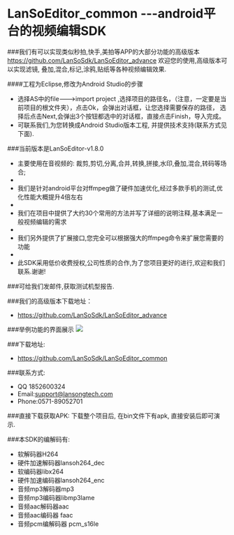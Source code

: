 # LanSoEditor_common  ---android平台的视频编辑SDK

###我们有可以实现类似秒拍,快手,美拍等APP的大部分功能的高级版本
 https://github.com/LanSoSdk/LanSoEditor_advance
 欢迎您的使用,高级版本可以实现滤镜, 叠加,混合,标记,涂鸦,贴纸等各种视频编辑效果.

####工程为Eclipse,修改为Android Studio的步骤
*  选择AS中的file--->import project ,选择项目的路径名，（注意，一定要是当前项目的根文件夹），点击Ok，会弹出对话框，让您选择需要保存的路径， 选择后点击Next,会弹出3个按钮都选中的对话框，直接点击Finish，导入完成。
*  可联系我们,为您转换成Android Studio版本工程, 并提供技术支持(联系方式见下面). 

###当前版本是LanSoEditor-v1.8.0
*  主要使用在音视频的: 裁剪,剪切,分离,合并,转换,拼接,水印,叠加,混合,转码等场合;
*  
*  我们是针对android平台对ffmpeg做了硬件加速优化,经过多款手机的测试,优化性能大概提升4倍左右
*  
*  我们在项目中提供了大约30个常用的方法并写了详细的说明注释,基本满足一般视频编辑的需求
*  
*  我们另外提供了扩展接口,您完全可以根据强大的ffmpeg命令来扩展您需要的功能
*  
*  此SDK采用低价收费授权,公司性质的合作,为了您项目更好的进行,欢迎和我们联系.谢谢!

###可给我们发邮件,获取测试机型报告.

###我们的高级版本下载地址：
*	https://github.com/LanSoSdk/LanSoEditor_advance

###举例功能的界面展示
![](https://github.com/LanSoSdk/LanSoEditor_common/blob/master/uimain.jpeg)

###下载地址: 
*  https://github.com/LanSoSdk/LanSoEditor_common

###联系方式:
*   QQ 1852600324 
*   Email:support@lansongtech.com
*   Phone:0571-89052701

###直接下载获取APK:
   下载整个项目后, 在bin文件下有apk, 直接安装后即可演示.

###本SDK的编解码有:
*  软解码器H264
*  硬件加速解码器lansoh264_dec
*  软编码器libx264
*  硬件加速编码器lansoh264_enc
*  音频mp3解码器mp3
*  音频mp3编码器libmp3lame
*  音频aac解码器aac
*  音频aac编码器 faac
*  音频pcm编解码器 pcm_s16le

   















